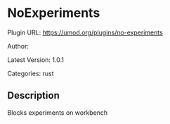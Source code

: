 # NoExperiments

Plugin URL: https://umod.org/plugins/no-experiments

Author: 

Latest Version: 1.0.1

Categories: rust

## Description

Blocks experiments on workbench
